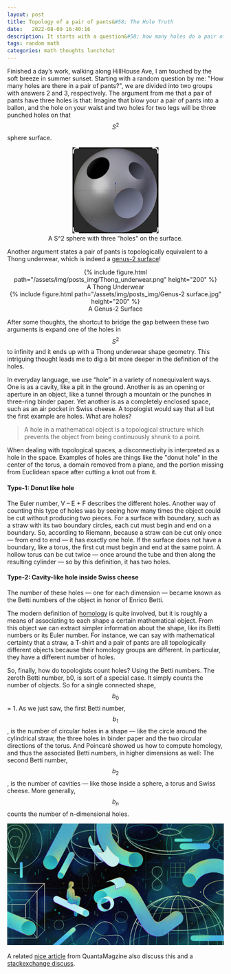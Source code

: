 ```yaml
---
layout: post
title: Topology of a pair of pants&#58; The Hole Truth
date:   2022-08-09 16:40:16
description: It starts with a question&#58; how many holes do a pair of pants have?
tags: random math
categories: math thoughts lunchchat
---
```


Finished a day’s work, walking along HillHouse Ave, I am touched by the soft breeze in summer sunset. Starting with a random question by me: "How many holes are there in a pair of pants?", we are divided into two groups with answers 2 and 3, respectively.
The argument from me that a pair of pants have three holes is that: Imagine that blow your a pair of pants into a ballon, and the hole on your waist and two holes for two legs will be three punched holes on that $$S^2$$ sphere surface.

<figure>
  <center>
  <img src="/assets/img/posts_img/Sphere_with_three_holes.jpg" width="200" height="200">
  <figcaption> A S^2 sphere with three "holes" on the surface.</figcaption>
  </center>
</figure>

Another argument states a pair of pants is topologically equivalent to a Thong underwear, which is indeed a [genus-2 surface](https://en.wikipedia.org/wiki/Genus_%28mathematics%29)!

<div class="row mt-3">
    <div class="col-sm mt-3 mt-md-0">
        <center>
        {% include figure.html path="/assets/img/posts_img/Thong_underwear.png" height="200" %}
        <div class="caption">
          A Thong Underwear
        </div>
        </center>
    </div>
    <div class="col-sm mt-3 mt-md-0">
        <center>
        {% include figure.html path="/assets/img/posts_img/Genus-2 surface.jpg" height="200" %}
        <div class="caption">
             A Genus-2 Surface
        </div>
        </center>
    </div>
</div>

After some thoughts, the shortcut to bridge the gap between these two arguments is expand one of the holes in $$S^2$$ to infinity and it ends up with a Thong underwear shape geometry. This intriguing thought leads me to dig a bit more deeper in the definition of the holes.

In everyday language, we use “hole” in a variety of nonequivalent ways. One is as a cavity, like a pit in the ground. Another is as an opening or aperture in an object, like a tunnel through a mountain or the punches in three-ring binder paper. Yet another is as a completely enclosed space, such as an air pocket in Swiss cheese. A topologist would say that all but the first example are holes. What are holes?

>A hole in a mathematical object is a topological structure which prevents the object from being continuously shrunk to a point.

When dealing with topological spaces, a disconnectivity is interpreted as a hole in the space. Examples of holes are things like the "donut hole" in the center of the torus, a domain removed from a plane, and the portion missing from Euclidean space after cutting a knot out from it.

#### Type-1: Donut like hole

The Euler number, V – E + F describes the different holes. Another way of counting this type of holes was by seeing how many times the object could be cut without producing two pieces. For a surface with boundary, such as a straw with its two boundary circles, each cut must begin and end on a boundary. So, according to Riemann, because a straw can be cut only once — from end to end — it has exactly one hole. If the surface does not have a boundary, like a torus, the first cut must begin and end at the same point. A hollow torus can be cut twice — once around the tube and then along the resulting cylinder — so by this definition, it has two holes.

#### Type-2: Cavity-like hole inside Swiss cheese

The number of these holes — one for each dimension — became known as the Betti numbers of the object in honor of Enrico Betti.

The modern definition of [homology](https://en.wikipedia.org/wiki/Homology_(mathematics)) is quite involved, but it is roughly a means of associating to each shape a certain mathematical object. From this object we can extract simpler information about the shape, like its Betti numbers or its Euler number. For instance, we can say with mathematical certainty that a straw, a T-shirt and a pair of pants are all topologically different objects because their homology groups are different. In particular, they have a different number of holes.

So, finally, how do topologists count holes? Using the Betti numbers. The zeroth Betti number, b0, is sort of a special case. It simply counts the number of objects. So for a single connected shape, $$b_0$$ = 1. As we just saw, the first Betti number, $$b_1$$, is the number of circular holes in a shape — like the circle around the cylindrical straw, the three holes in binder paper and the two circular directions of the torus. And Poincaré showed us how to compute homology, and thus the associated Betti numbers, in higher dimensions as well: The second Betti number, $$b_2$$, is the number of cavities — like those inside a sphere, a torus and Swiss cheese. More generally, $$b_n$$ counts the number of n-dimensional holes.



<img src="/assets/img/posts_img/Topology-Straw-bkg.jpg" alt="drawing" width="750"/>

A related [nice article](https://www.quantamagazine.org/topology-101-how-mathematicians-study-holes-20210126/) from QuantaMagzine also discuss this and a [stackexchange discuss](https://math.stackexchange.com/questions/2132091/n-dimensional-holes).
